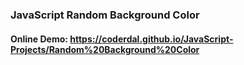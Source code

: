 
### JavaScript Random Background Color

#### Online Demo: https://coderdal.github.io/JavaScript-Projects/Random%20Background%20Color
